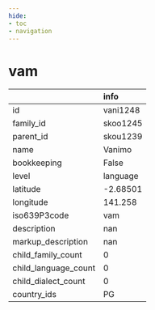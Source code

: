 ```yaml
---
hide:
- toc
- navigation
---
```

# vam
|                      | info     |
|:---------------------|:---------|
| id                   | vani1248 |
| family_id            | skoo1245 |
| parent_id            | skou1239 |
| name                 | Vanimo   |
| bookkeeping          | False    |
| level                | language |
| latitude             | -2.68501 |
| longitude            | 141.258  |
| iso639P3code         | vam      |
| description          | nan      |
| markup_description   | nan      |
| child_family_count   | 0        |
| child_language_count | 0        |
| child_dialect_count  | 0        |
| country_ids          | PG       |